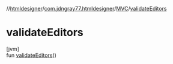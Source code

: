 //[htmldesigner](../../../index.md)/[com.jdngray77.htmldesigner](../index.md)/[MVC](index.md)/[validateEditors](validate-editors.md)

# validateEditors

[jvm]\
fun [validateEditors](validate-editors.md)()
